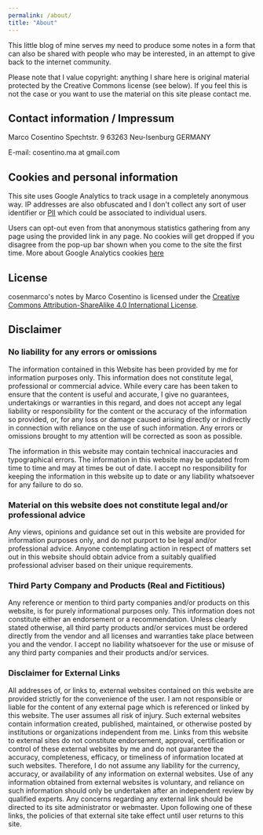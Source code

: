 ```yaml
---
permalink: /about/
title: "About"
---
```


This little blog of mine serves my need to produce some notes in
a form that can also be shared with people who may be interested, in an attempt
to give back to the internet community.

Please note that I value copyright: anything I share here is original material
protected by the Creative Commons license (see below). If you feel this is not
the case or you want to use the material on this site please contact me.

## Contact information / Impressum

Marco Cosentino
Spechtstr. 9
63263 Neu-Isenburg
GERMANY

E-mail: cosentino.ma at gmail.com

## Cookies and personal information

This site uses Google Analytics to track usage in a completely anonymous way. IP addresses are also
obfuscated and I don't collect any sort of user identifier or [PII](https://en.wikipedia.org/wiki/Personal_data) 
which could be associated to individual users.

Users can opt-out even from that anonymous statistics gathering from any page using the provided link in any page.
No cookies will get dropped if you disagree from the pop-up bar shown when you come to the site the first time.
More about Google Analytics cookies [here](https://developers.google.com/analytics/devguides/collection/analyticsjs/cookies-user-id)

## License

cosenmarco's notes by Marco Cosentino is licensed under the
[Creative Commons Attribution-ShareAlike 4.0 International License](http://creativecommons.org/licenses/by-sa/4.0/).

## Disclaimer

### No liability for any errors or omissions
The information contained in this Website has been provided by me for information purposes only.  This information does not constitute legal, professional or commercial advice.  While every care has been taken to ensure that the content is useful and accurate, I give no guarantees, undertakings or warranties in this regard, and does not accept any legal liability or responsibility for the content or the accuracy of the information so provided, or, for any loss or damage caused arising directly or indirectly in connection with reliance on the use of such information.  Any errors or omissions brought to my attention will be corrected as soon as possible.

The information in this website may contain technical inaccuracies and typographical errors.  The information in this website may be updated from time to time and may at times be out of date.  I accept no responsibility for keeping the information in this website up to date or any liability whatsoever for any failure to do so.


### Material on this website does not constitute legal and/or professional advice

Any views, opinions and guidance set out in this website are provided for information purposes only, and do not purport to be legal and/or professional advice.  Anyone contemplating action in respect of matters set out in this website should obtain advice from a suitably qualified professional adviser based on their unique requirements.


### Third Party Company and Products (Real and Fictitious)

Any reference or mention to third party companies and/or products on this website, is for purely informational purposes only.  This information does not constitute either an endorsement or a recommendation.  Unless clearly stated otherwise, all third party products and/or services must be ordered directly from the vendor and all licenses and warranties take place between you and the vendor.  I accept no liability whatsoever for the use or misuse of any third party companies and their products and/or services.


### Disclaimer for External Links

All addresses of, or links to, external websites contained on this website are provided
strictly for the convenience of the user. I am not responsible or liable for the content of any
external page which is referenced or linked by this website. The user assumes all risk of
injury. Such external websites contain information created, published, maintained, or otherwise
posted by institutions or organizations independent from me. Links from this website to
external sites do not constitute endorsement, approval, certification or control of these external
websites by me and do not guarantee the accuracy, completeness, efficacy, or timeliness of
information located at such websites. Therefore, I do not assume any liability for the
currency, accuracy, or availability of any information on external websites. Use of any
information obtained from external websites is voluntary, and reliance on such information
should only be undertaken after an independent review by qualified experts. Any concerns
regarding any external link should be directed to its site administrator or webmaster. Upon
following one of these links, the policies of that external site take effect until user returns to
this site.